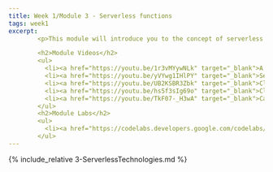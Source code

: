 ```yaml
---
title: Week 1/Module 3 - Serverless functions
tags: week1
excerpt: 
        <p>This module will introduce you to the concept of serverless functions and give you practical experience in the various facets of creating them.</p>

        <h2>Module Videos</h2>
        <ul>
          <li><a href="https://youtu.be/1r3vMYywNLk" target="_blank">A Google Intro to Cloud Functions [1:37]</a></li>
          <li><a href="https://youtu.be/yVYwg1IHlPY" target="_blank">Serverless Functions [14:45]</a></li>
          <li><a href="https://youtu.be/UB2KSBR3Zbk" target="_blank">Cloud Functions/Storage Buckets Demo [12:13]</a></li>
          <li><a href="https://youtu.be/hs5f3sIg69o" target="_blank">Cloud Functions Authentication Demo [11:59]</a></li>
          <li><a href="https://youtu.be/TkF07-_H3wA" target="_blank">Calling Cloud Functions from Python (with multiprocessing and requests) [7:36]</a></li>
        </ul>
        <h2>Module Labs</h2>
        <ul>
          <li><a href="https://codelabs.developers.google.com/codelabs/cloud-function-logs-traces" target="_blank">CodeLab -- Stackdriver Logging and Stackdriver Trace for Cloud Functions</a></li>
        </ul>
---  
```


{% include_relative 3-ServerlessTechnologies.md %}
